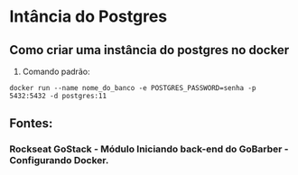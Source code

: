 # Intância do Postgres
## Como criar uma instância do postgres no docker

1. Comando padrão:
```
docker run --name nome_do_banco -e POSTGRES_PASSWORD=senha -p 5432:5432 -d postgres:11
```

## Fontes: 
### Rockseat GoStack - Módulo Iniciando back-end do GoBarber - Configurando Docker. 